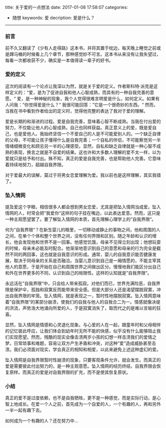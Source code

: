 title:  关于爱的一点想法
date: 2017-01-08 17:58:07
categories: 
- 随想
keywords: 爱
decription: 爱是什么？

---

### 前言

前不久又翻读了《少有人走得路》这本书，并将其置于枕边，每天晚上睡觉之前或是蹲马桶的时候看上几个章节，那种感觉妙不可言。这本书从来没有让我失望过，每看一次都收获不少，确实是一本值得读一辈子的好书。

<!-- more -->

### 爱的定义

这次的阅读有一个论点让我深以为然，就是关于爱的定义。作者斯科特·派克是这样定义的：“爱，是为了促进自我和他人心智成熟，而具有的一种自我完善的意愿。“ 爱，是一种神秘的现象，我个人觉得很难言明爱是什么，如何定义。如果有人问我：”你觉得爱是什么？“ 我很可能回答：”它是一个很奇妙的东西。“ 然而，当我在书中看到作者给出的定义时，觉得他完整的表达了我对于爱的理解。

爱是长期的和渐进的过程。爱是自我完善，意味着心智不断成熟。当我在付出爱的努力，不仅能让他人的心智成熟，自己也同样获益。真正意义上的爱，既是爱自己，也是爱他人。我始终坚信一个不爱自己的人是不可能爱别人的。一个缺乏自律的父母，不可能让孩子懂得什么是自我完善；一个自私的伴侣，不可能察觉另一半情绪细微变化和顾忌另一半的心理感受。显然，自私和缺乏自律就是一种心智不成熟的表现，换言之就是不自爱的结果。这也许和大多数人理解的爱不太一样，以为爱就只是给予和付出。殊不知，真正的爱是自我完善，也是帮助他人完善。它意味着持续地努力，超越自我界限。

对于爱最大的误解，莫过于将男女恋爱理解为爱。我以前也是这样理解，其实我错了。

### 坠入情网

提及爱这个字眼，相信很多人都会想到男女恋爱，尤其是把坠入情网当成爱。坠入情网的人，时常会把”我爱你“这样的句子挂在嘴边，以此表达爱意。然而，这只是一种主观愿望罢了。要了解坠入情网的本质，首先理解心理学上的”自我界限“。

何为”自我界限“？在新生婴儿的眼里，一切移动或静止的事物之间，他和周围的人之间，在单个个体和整个世界之间，没有任何界限和区别。随之年龄和认识的增长，他会发现他和世界不是一回事。他感觉饥饿，母亲不见得立刻出现；他想玩耍的时候，母亲未必能及时配合。他渐渐地意识到自己的意愿和母亲的行为完全是截然不同的两回事，这也就是自我意识的形成。通常，婴儿的自我意识能否健康发展，取决于同母亲的关系是否融洽。当婴儿意识到自己是一厢情愿的，不能主宰其他人的意愿，于是开始在自己和周围世界之间做出区分。慢慢地我们能区分出自己和外在世界更多的不同，认识到自己的局限性。这样的认知就是”自我界限“。

永远活在”自我界限“中，只会给人带来孤寂。对他们而已，世界充满险恶，自我界限是保护伞，孤独和寂寞反而能带来安全感。但是大部分人还是渴望摆脱寂寞，冲出自我界限的牢笼。坠入情网，就是表现之一，暂时性地摆脱寂寞。坠入情网意味着”自我界限“的某部分崩溃，使我们的自我与他人的自我合二为一。情感就像决堤的洪流，声势浩大地涌向所爱的人，于是寂寞消失了，取而代之的是难以言喻的狂喜。

显然，坠入情网是情感和心灵退化现象。与心爱的人在一起，跟童年时和父母相伴的记忆彼此呼应，让我们体会到幼年时无所不能的快感，似乎没有什么能够阻止我们实现愿望。然而，残酷的现实会像击溃两岁小孩的幻想一样击溃我们的爱情之梦。日常琐事和难题，容易让双方产生矛盾和冲突，对这种”爱“造成威胁甚至击溃。我们必须面对现实，学会真正的相知和相爱，以此来避免上述这种虚幻的爱。

坠入情网是自我界限暂时性崩溃的现象，只要客观条件允许，就会发生。而真正的爱是需要彼此付出努力的，是一种主观意愿。坠入情网的经历终结，自我界限会恢复原样。而真正的爱是对自我界限的扩充，而不是使其恢复原状。

### 小结

真正的爱不是过度依赖，也不是自我牺牲，更不是一种感觉，而是实际行动，是心智上地成长。在爱一个人之前，首先成为一个自爱的人，一个有趣的人，再和另外一半一起有趣下去。

如何成为一个有趣的人？还在努力中...
